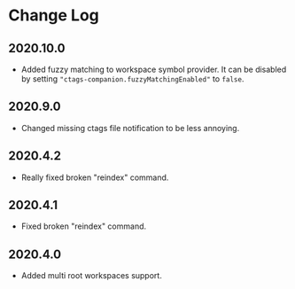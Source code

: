 # Change Log

## 2020.10.0

- Added fuzzy matching to workspace symbol provider. It can be disabled by setting `"ctags-companion.fuzzyMatchingEnabled"` to `false`.

## 2020.9.0

- Changed missing ctags file notification to be less annoying.

## 2020.4.2

- Really fixed broken "reindex" command.

## 2020.4.1

- Fixed broken "reindex" command.

## 2020.4.0

- Added multi root workspaces support.
